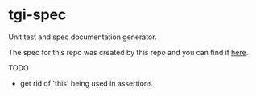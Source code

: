 tgi-spec
========
Unit test and spec documentation generator.

The spec for this repo was created by this repo and you can find it [here](spec/README.md).

TODO
- get rid of 'this' being used in assertions